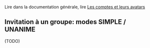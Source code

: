Lire dans la documentation générale, lire <a href="$$/appli/comptes.html" target="_blank">Les comptes et leurs avatars</a>

## Invitation à un groupe: modes SIMPLE / UNANIME
(TODO)
